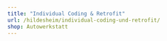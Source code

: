```yaml
---
title: "Individual Coding & Retrofit"
url: /hildesheim/individual-coding-und-retrofit/
shop: Autowerkstatt
---
```

